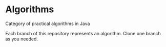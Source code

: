 # Algorithms
Category of practical algorithms in Java

Each branch of this repository represents an algorithm. Clone one branch as you needed.
